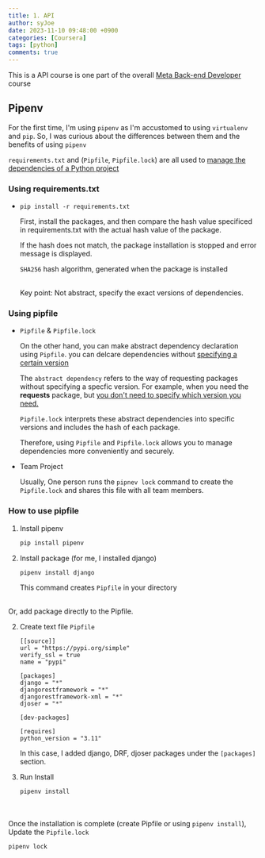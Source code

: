 ```yaml
---
title: 1. API
author: syJoe
date: 2023-11-10 09:48:00 +0900
categories: [Coursera]
tags: [python]
comments: true  
---
```


This is a API course is one part of the overall [Meta Back-end Developer](https://www.coursera.org/professional-certificates/meta-back-end-developer) course

## Pipenv

For the first time, I'm using `pipenv` as I'm accustomed to using `virtualenv` and `pip`. So, I was curious about the differences between them and the benefits of using `pipenv`<br />

`requirements.txt` and (`Pipfile`, `Pipfile.lock`) are all used to <u>manage the dependencies of a Python project</u>

### Using requirements.txt

- `pip install -r requirements.txt`

    First, install the packages, and then compare the hash value specificed in requirements.txt with the actual hash value of the package. <br />

    If the hash does not match, the package installation is stopped and error message is displayed.<br />

    `SHA256` hash algorithm, generated when the package is installed<br /><br />
    
    Key point: Not abstract, specify the exact versions of dependencies.

### Using pipfile

- `Pipfile` & `Pipfile.lock`

    On the other hand, you can make abstract dependency declaration using `Pipfile`. you can delcare dependencies without <u>specifying a certain version</u><br />

    The `abstract dependency` refers to the way of requesting packages without specifying a specfic version. For example, when you need the **requests** package, but <u>you don't need to specify which version you need.</u>

    `Pipfile.lock` interprets these abstract dependencies into specific versions and includes the hash of each package.<br />

    Therefore, using `Pipfile` and `Pipfile.lock` allows you to manage dependencies more conveniently and securely.

- Team Project

    Usually, One person runs the `pipnev lock` command to create the `Pipfile.lock` and shares this file with all team members.

### How to use pipfile

1. Install pipenv
    ```bash
    pip install pipenv
    ```

2. Install package (for me, I installed django)
    ```bash
    pipenv install django
    ```
    This command creates `Pipfile` in your directory


<br />Or, add package directly to the Pipfile.

2. Create text file `Pipfile`
    ```text
    [[source]]
    url = "https://pypi.org/simple"
    verify_ssl = true
    name = "pypi"

    [packages]
    django = "*"
    djangorestframework = "*"
    djangorestframework-xml = "*"
    djoser = "*"

    [dev-packages]

    [requires]
    python_version = "3.11"
    ```
    In this case, I added django, DRF, djoser packages under the `[packages]` section.

3. Run Install 
    ```bash
    pipenv install
    ```

<br /><br />Once the installation is complete (create Pipfile or using `pipenv install`), Update the `Pipfile.lock`

```bash
pipenv lock
```
